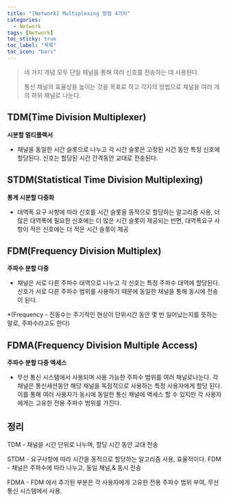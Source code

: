 ```yaml
---
title: "[Network] Multiplexing 방법 4가지"
categories:
  - Network
tags: [Network]
toc_sticky: true
toc_label: "목록"
toc_icon: "bars"
---
```


> 네 가지 개념 모두 단일 채널을 통해 여러 신호를 전송하는 데 사용된다.
>
> 통신 채널의 효율성을 높이는 것을 목표로 하고 각자의 방법으로 채널을 여러 개의 하위 채널로 나눈다.

## TDM(Time Division Multiplexer)

**시분할 멀티플렉서**

- 채널을 동일한 시간 슬롯으로 나누고 각 시간 슬롯은 고정된 시간 동안 특정 신호에 할당된다.
  신호는 할당된 시간 간격동안 교대로 전송된다.

## STDM(Statistical Time Division Multiplexing)

**통계 시분할 다중화**

- 대역폭 요구 사항에 따라 신호를 시간 슬롯을 동적으로 할당하는 알고리즘 사용, 더 많은 대역폭에 필요한 신호에는 더 많은 시간 슬롯이 제공되는 반면, 대역폭요구 사항이 적은 신호에는 더 적은 시간 슬롯이 제공

## FDM(Frequency Division Multiplex)

**주파수 분할 다중**

- 채널은 서로 다른 주파수 대역으로 나누고 각 신호는 특정 주파수 대역에 할당된다.
  신호가 서로 다른 주파수 범위를 사용하기 때문에 동일한 채널을 통해 동시에 전송이 된다.

\*(Frequency - 진동수는 주기적인 현상이 단위시간 동안 몇 번 일어났는지를 뜻하는 말로, 주파수라고도 한다)

## FDMA(Frequency Division Multiple Access)

**주파수 분할 다중 엑세스**

- 무선 통신 시스템에서 사용되며 사용 가능한 주파수 범위를 여러 채널로나눈다.
  각 채널은 통신세션동안 해당 채널을 독점적으로 사용하는 특정 사용자에게 할당 된다.
  이를 통해 여러 사용자가 동시에 동일한 통신 채널에 액세스 할 수 있지만 각 사용자에게는 고유한 전용 주파수 범위를 가진다.

## 정리

TDM - 채널을 시간 단위로 나누며, 할당 시간 동안 교대 전송

STDM - 요구사항에 따라 시간을 동적으로 할당하는 알고리즘 사용, 효율적이다.
FDM - 채널은 주파수에 따라 나누고, 동일 채널,& 동시 전송

FDMA - FDM 에서 추가된 부분은 각 사용자에게 고유한 전용 주파수 범위 부여, 무선 통신 시스템에서 사용.
